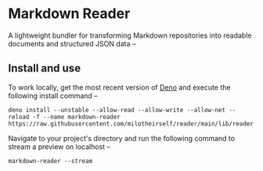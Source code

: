 # Markdown Reader

A lightweight bundler for transforming Markdown repositories into readable documents and structured JSON data –

<!--
## Disclaimer

[...]
-->

## Install and use

To work locally, get the most recent version of [Deno][deon:install] and execute the following install command –

```console
deno install --unstable --allow-read --allow-write --allow-net --reload -f --name markdown-reader https://raw.githubusercontent.com/milotheirself/reader/main/lib/reader.ts
```

Navigate to your project's directory and run the following command to stream a preview on localhost –

```console
markdown-reader --stream
```

[deon:install]: https://deno.land/manual/getting_started/installation
